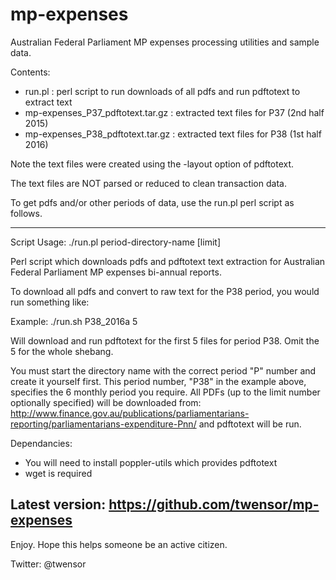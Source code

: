 # mp-expenses
Australian Federal Parliament MP expenses processing utilities and sample data.

Contents:
 * run.pl : perl script to run downloads of all pdfs and run pdftotext to extract text
 * mp-expenses_P37_pdftotext.tar.gz : extracted text files for P37 (2nd half 2015)
 * mp-expenses_P38_pdftotext.tar.gz : extracted text files for P38 (1st half 2016)

Note the text files were created using the -layout option of pdftotext.

The text files are NOT parsed or reduced to clean transaction data.

To get pdfs and/or other periods of data, use the run.pl perl script as follows.

-------------------------------------------------------------------------------------
Script Usage: ./run.pl period-directory-name [limit]

   Perl script which downloads pdfs and pdftotext text extraction
   for Australian Federal Parliament MP expenses bi-annual reports.

   To download all pdfs and convert to raw text for the P38 period,
   you would run something like:

   Example: 
       ./run.sh P38_2016a 5

   Will download and run pdftotext for the first 5 files for period P38. Omit the 5 for the whole shebang.

   You must start the directory name with the correct period "P" number and create it yourself first.
   This period number, "P38" in the example above, specifies the 6 monthly period you require.
   All PDFs (up to the limit number optionally specified) will be downloaded from:
       http://www.finance.gov.au/publications/parliamentarians-reporting/parliamentarians-expenditure-Pnn/
   and pdftotext will be run.

Dependancies:
* You will need to install poppler-utils which provides pdftotext
* wget is required

Latest version: https://github.com/twensor/mp-expenses
--------------------------------------------------------------------------------------

Enjoy. Hope this helps someone be an active citizen.

Twitter: @twensor
